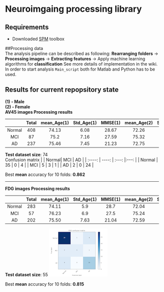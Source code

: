 # Neuroimgaing processing library
## Requirements
* Downloaded [SPM](http://www.fil.ion.ucl.ac.uk/spm/ext/) toolbox

##Processing data  
The analysis pipeline can be described as following:
**Rearranging folders** -> **Processing images** -> **Extracting features** -> Apply machine learning algorithms for **classification**
See more details of implementation in the wiki.
In order to start analysis `Main_script` both for Matlab and Python has to be used.


## Results for current repopsitory state  
**(1) - Male**  
**(2) - Female**  
**AV45 images Processing results**  

|         |  Total | mean_Age(1) | Std_Age(1) | MMSE(1) | mean_Age(2) |Std_Age(2) | MMSE(2)|
| :-----: | :-----:|:---: |:---:| :---:| :---:| :---:| :---:|
| Normal  | 408    | 74.13|6.08| 28.67|72.26 | 5.68 | 28.96|
| MCI      | 87    | 75.2|7.16 | 27.59 |75.32 |5.2 | 27.48|
| AD      | 237    | 75.46|7.45 | 21.23 |72.75 |7.65  | 21.09|  


**Test dataset size**: 74  
Confusion matrix
|        | Normal| MCI   | AD   |
| :----: | ----: | :---: |:---: |
| Normal | 35 |  0  | 4     |
| MCI    | 5  |  3  | 1     |
| AD     | 2  |  0  | 24    |

Best **mean** accuracy for 10 folds: **0.862**

--------

**FDG images Processing results**  

|         |  Total | mean_Age(1) | Std_Age(1) | MMSE(1) | mean_Age(2) |Std_Age(2) | MMSE(2)|
| :-----: | :-----:|:---: |:---:| :---:| :---:| :---:| :---:|
| Normal  | 283    | 74.11|5.9|  28.7|72.04 | 6.05 | 29.02|
| MCI      | 57    | 76.23|6.9 | 27.5 |75.24 |5.54  | 27.46|
| AD      | 202    | 75.50|7.63| 21.04   |72.59 |7.66  |  21.06|  


**Test dataset size**: 55
![Confusion matrix](/Results/fdg_confusion_matrix.png)

Best **mean** accuracy for 10 folds: **0.815**
